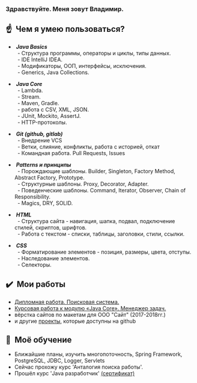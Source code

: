 ### Здравствуйте. Меня зовут Владимир.

## :point_up: &nbsp;Чем я умею пользоваться?
- &nbsp;***Java Basics*** <br>
&nbsp; - Структура программы, операторы и циклы, типы данных.  <br>
&nbsp; - IDE IntelliJ IDEA. <br>
&nbsp; - Модификаторы, ООП, интерфейсы, исключения. <br>
&nbsp; - Generics, Java Collections. <br>

- &nbsp;***Java Core*** <br>
&nbsp; - Lambda. <br>
&nbsp; - Stream. <br>
&nbsp; - Maven, Gradle. <br>
&nbsp; - работа с CSV, XML, JSON. <br>
&nbsp; - JUnit, Mockito, AssertJ. <br>
&nbsp; - HTTP-протоколы. <br>

- &nbsp;***Git (github, gitlab)*** <br>
&nbsp; - Внедрение VCS <br>
&nbsp; - Ветки, слияние, конфликты, работа с историей, откат <br>
&nbsp; - Командная работа. Pull Requests, Issues  <br>

- &nbsp;***Patterns и принципы*** <br>
&nbsp; - Порождающие шаблоны. Builder, Singleton, Factory Method, Abstract Factory, Prototype. <br>
&nbsp; - Структурные шаблоны. Proxy, Decorator, Adapter. <br>
&nbsp; - Поведенческие шаблоны. Command, Iterator, Observer, Chain of Responsibility. <br>
&nbsp; - Magics, DRY, SOLID. <br>

- &nbsp;***HTML*** <br>
&nbsp; - Структура сайта - навигация, шапка, подвал, подключение стилей, скриптов, шрифтов. <br>
&nbsp; - Работа с текстом - списки, таблицы, заголовки, стили, ссылки. <br>

- &nbsp;***CSS*** <br>
&nbsp; - Форматирование элементов - позиция, размеры, цвета, отступы. <br>
&nbsp; - Наследование элементов. <br>
&nbsp; - Селекторы. <br>

## :heavy_check_mark: &nbsp;Мои работы
- [Дипломная работа. Поисковая система.](https://github.com/JSkuns/diplom)
- [Курсовая работа к модулю «Java Core». Менеджер задач.](https://github.com/JSkuns/JavaCore)
- вёрстка сайтов по макетам для ООО "Сайт" (2017-2018гг.)
- и другие [проекты](https://github.com/JSkuns?tab=repositories), которые доступны на github 

## :mag_right: &nbsp;Моё обучение
- Ближайшие планы, изучить многопоточность, Spring Framework, PostgreSQL, JDBC, Logger, Servlets
- Сейчас прохожу курс 'Анталогия поиска работы'. <br>
- Прошёл курс 'Java разработчик' [(сертификат)](https://github.com/JSkuns/certificates/blob/main/java_developer_2022.pdf)
